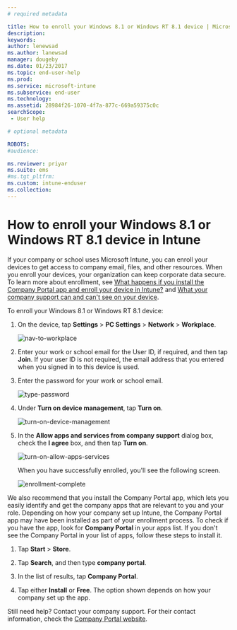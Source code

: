 ```yaml
---
# required metadata

title: How to enroll your Windows 8.1 or Windows RT 8.1 device | Microsoft Docs
description:
keywords:
author: lenewsad
ms.author: lanewsad
manager: dougeby
ms.date: 01/23/2017
ms.topic: end-user-help
ms.prod:
ms.service: microsoft-intune
ms.subservice: end-user
ms.technology:
ms.assetid: 28984f26-1070-4f7a-877c-669a59375c0c
searchScope:
 - User help

# optional metadata

ROBOTS:  
#audience:

ms.reviewer: priyar
ms.suite: ems
#ms.tgt_pltfrm:
ms.custom: intune-enduser
ms.collection: 
---
```


# How to enroll your Windows 8.1 or Windows RT 8.1 device in Intune  

If your company or school uses Microsoft Intune, you can enroll your devices to get access to company email, files, and other resources. When you enroll your devices, your organization can keep corporate data secure. To learn more about enrollment, see [What happens if you install the Company Portal app and enroll your device in Intune?](what-happens-if-you-install-the-company-portal-app-and-enroll-your-device-in-intune-windows.md) and [What your company support can and can't see on your device](what-info-can-your-company-see-when-you-enroll-your-device-in-intune.md).  


To enroll your Windows 8.1 or Windows RT 8.1 device:  

1. On the device, tap **Settings** &gt; **PC Settings** &gt; **Network** &gt; **Workplace**.  

    ![nav-to-workplace](./media/W81-1-workplacejoin.png)  

2. Enter your work or school email for the User ID, if required, and then tap **Join**. If your user ID is not required, the email address that you entered when you signed in to this device is used.  

3. Enter the password for your work or school email.  


    ![type-password](./media/W81-2-workplacesettings_signin.png)  

4. Under **Turn on device management**, tap **Turn on**.  


    ![turn-on-device-management](./media/W81-3-dev-mgt-turn-on.png)  

5. In the **Allow apps and services from company support** dialog box, check the  **I agree** box, and then tap **Turn on**.  


    ![turn-on-allow-apps-services](./media/W81-4-agree-allow-apps-services.png)  

    When you have successfully enrolled, you'll see the following screen.  


    ![enrollment-complete](./media/W81-5-enrolled-done.png)

We also recommend that you install the Company Portal app, which lets you easily identify and get the company apps that are relevant to you and your role. Depending on how your company set up Intune, the Company Portal app may have been installed as part of your enrollment process. To check if you have the app, look for **Company Portal** in your apps list. If you don't see the Company Portal in your list of apps, follow these steps to install it.

1. Tap **Start** &gt; **Store**.  

2. Tap **Search**, and then type **company portal**.  

3. In the list of results, tap **Company Portal**.  

4. Tap  either **Install** or **Free**. The option shown depends on how your company set up the app.  

Still need help? Contact your company support. For their contact information, check the [Company Portal website](https://go.microsoft.com/fwlink/?linkid=2010980).  
